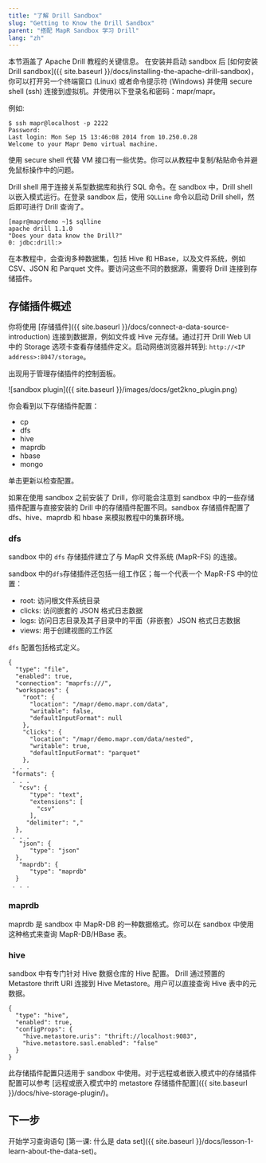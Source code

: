 ```yaml
---
title: "了解 Drill Sandbox"
slug: "Getting to Know the Drill Sandbox"
parent: "搭配 MapR Sandbox 学习 Drill"
lang: "zh"
---
```

本节涵盖了 Apache Drill 教程的关键信息。 在安装并启动 sandbox 后 [如何安装 Drill sandbox]({{ site.baseurl }}/docs/installing-the-apache-drill-sandbox)，你可以打开另一个终端窗口 (Linux) 或者命令提示符 (Windows) 并使用 secure shell (ssh) 连接到虚拟机。并使用以下登录名和密码：mapr/mapr。

例如:

    $ ssh mapr@localhost -p 2222
    Password:
    Last login: Mon Sep 15 13:46:08 2014 from 10.250.0.28
    Welcome to your Mapr Demo virtual machine.

使用 secure shell 代替 VM 接口有一些优势。你可以从教程中复制/粘贴命令并避免鼠标操作中的问题。

Drill shell 用于连接关系型数据库和执行 SQL 命令。在 sandbox 中，Drill shell 以嵌入模式运行。在登录 sandbox 后，使用 `SQLLine` 命令以启动 Drill shell，然后即可进行 Drill 查询了。

    [mapr@maprdemo ~]$ sqlline
    apache drill 1.1.0 
    "Does your data know the Drill?"
    0: jdbc:drill:>

在本教程中，会查询多种数据集，包括 Hive 和 HBase，以及文件系统，例如 CSV、JSON 和 Parquet 文件。要访问这些不同的数据源，需要将 Drill 连接到存储插件。 

## 存储插件概述
你将使用 [存储插件]({{ site.baseurl }}/docs/connect-a-data-source-introduction) 连接到数据源，例如文件或 Hive 元存储。通过打开 Drill Web UI 中的 Storage 选项卡查看存储插件定义。启动网络浏览器并转到: `http://<IP address>:8047/storage`。

出现用于管理存储插件的控制面板。

![sandbox plugin]({{ site.baseurl }}/images/docs/get2kno_plugin.png)

你会看到以下存储插件配置：

* cp
* dfs
* hive
* maprdb
* hbase
* mongo

单击更新以检查配置。 

如果在使用 sandbox 之前安装了 Drill，你可能会注意到 sandbox 中的一些存储插件配置与直接安装的 Drill 中的存储插件配置不同。sandbox 存储插件配置了 dfs、hive、maprdb 和 hbase 来模拟教程中的集群环境。 

### dfs

sandbox 中的 `dfs` 存储插件建立了与 MapR 文件系统 (MapR-FS) 的连接。

sandbox 中的`dfs`存储插件还包括一组工作区；每一个代表一个
MapR-FS 中的位置：

  * root: 访问根文件系统目录
  * clicks: 访问嵌套的 JSON 格式日志数据
  * logs: 访问日志目录及其子目录中的平面（非嵌套）JSON 格式日志数据
  * views: 用于创建视图的工作区

`dfs` 配置包括格式定义。

    {
      "type": "file",
      "enabled": true,
      "connection": "maprfs:///",
      "workspaces": {
        "root": {
          "location": "/mapr/demo.mapr.com/data",
          "writable": false,
          "defaultInputFormat": null
        },
        "clicks": {
          "location": "/mapr/demo.mapr.com/data/nested",
          "writable": true,
          "defaultInputFormat": "parquet"
        },
     . . .
     "formats": {
     . . .
       "csv": {
          "type": "text",
          "extensions": [
            "csv"
          ],
         "delimiter": ","
      },
     . . .
       "json": {
          "type": "json"
      },
       "maprdb": {
          "type": "maprdb"
      }
     . . .

### maprdb

maprdb 是 sandbox 中 MapR-DB 的一种数据格式。你可以在 sandbox 中使用这种格式来查询 MapR-DB/HBase 表。 

### hive

sandbox 中有专门针对 Hive 数据仓库的 Hive 配置。
Drill 通过预置的 Metastore thrift URI 连接到 Hive Metastore。用户可以直接查询 Hive 表中的元数据。

    {
      "type": "hive",
      "enabled": true,
      "configProps": {
        "hive.metastore.uris": "thrift://localhost:9083",
        "hive.metastore.sasl.enabled": "false"
      }
    }

此存储插件配置只适用于 sandbox 中使用。对于远程或者嵌入模式中的存储插件配置可以参考 [远程或嵌入模式中的 metastore 存储插件配置]({{ site.baseurl }}/docs/hive-storage-plugin/)。

## 下一步

开始学习查询语句 [第一课: 什么是 data set]({{ site.baseurl }}/docs/lesson-1-learn-about-the-data-set)。


